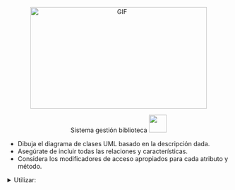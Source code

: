 <div align="center">
<p><img src="https://acegif.com/wp-content/gif/outerspace-51.gif" alt="GIF" width="400" height="230"></p><p><a 

<summary>Sistema gestión biblioteca <img src="https://cbsnews1.cbsistatic.com/hub/i/2017/10/17/b34c14c8-750e-4afa-838d-ba9da0a3b042/171016-nasa-gravitational-waves-article.gif" width="40px"></summary>

<div align="left">

- Dibuja el diagrama de clases UML basado en la descripción dada.
- Asegúrate de incluir todas las relaciones y características.
- Considera los modificadores de acceso apropiados para cada atributo y método.
 <details><summary>Utilizar:</summary>
<summary>Clases, clases abstractas, interfaces
<summary>Atributos,  métodos para las clases
<summary>Asociaciones, agregaciones, composiciones, realizaciones, dependencias, herencias
<summary>Incluir -atributos y/o metodos estáticos
<summary>Implementar en java

